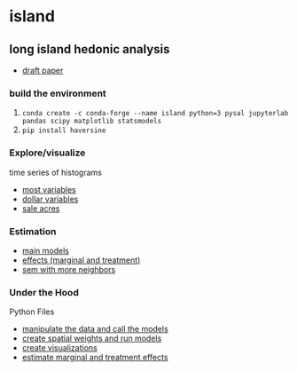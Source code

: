 # island
## long island hedonic analysis
 -  [draft paper](https://github.com/DouglasPatton/island/blob/master/Long%20Island%20Hedonic%20Paper%20Draft.pdf)
### build the environment
 1. `conda create -c conda-forge --name island python=3 pysal jupyterlab pandas scipy matplotlib statsmodels`
 2. `pip install haversine`

### Explore/visualize
time series of histograms
 - [most variables](https://nbviewer.jupyter.org/github/DouglasPatton/island/blob/master/island-data_summary_hist.ipynb)
 - [dollar variables](https://nbviewer.jupyter.org/github/DouglasPatton/island/blob/master/island-data_dollarvars.ipynb)
 - [sale acres](https://nbviewer.jupyter.org/github/DouglasPatton/island/blob/master/island-data_saleacres.ipynb)
  
  
### Estimation  
 - [main models](https://nbviewer.jupyter.org/github/DouglasPatton/island/blob/master/island-data_main.ipynb)
 - [effects (marginal and treatment)](https://nbviewer.jupyter.org/github/DouglasPatton/island/blob/master/island-data_effects.ipynb)
 - [sem with more neighbors](https://nbviewer.jupyter.org/github/DouglasPatton/island/blob/master/island-data_main_other-sem.ipynb)
 
### Under the Hood
Python Files
 - [manipulate the data and call the models](https://github.com/DouglasPatton/island/blob/master/island.py)
 - [create spatial weights and run models](https://github.com/DouglasPatton/island/blob/master/models.py)
 - [create visualizations](https://github.com/DouglasPatton/island/blob/master/data_viz.py)
 - [estimate marginal and treatment effects](https://github.com/DouglasPatton/island/blob/master/island_effects.py)
